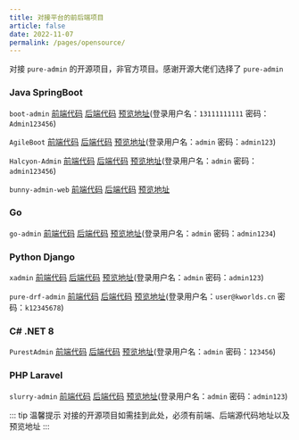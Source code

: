 ```yaml
---
title: 对接平台的前后端项目
article: false
date: 2022-11-07
permalink: /pages/opensource/
---
```


对接 `pure-admin` 的开源项目，非官方项目。感谢开源大佬们选择了 `pure-admin`

### Java SpringBoot

`boot-admin` [前端代码](https://github.com/hb0730/boot-admin-ui) [后端代码](https://github.com/hb0730/boot-admin) [预览地址](https://boot-admin.hb0730.com)(登录用户名：`13111111111` 密码：`Admin123456`)

`AgileBoot` [前端代码](https://github.com/valarchie/AgileBoot-Front-End) [后端代码](https://github.com/valarchie/AgileBoot-Back-End) [预览地址](http://www.agileboot.cc)(登录用户名：`admin` 密码：`admin123`)

`Halcyon-Admin` [前端代码](https://github.com/hhfb8848/halcyon-admin-ui) [后端代码](https://github.com/hhfb8848/halcyon-springboot) [预览地址](http://36.111.172.53:8848)(登录用户名：`admin` 密码：`admin123456`)

`bunny-admin-web` [前端代码](https://gitee.com/BunnyBoss/bunny-admin-web) [后端代码](https://gitee.com/BunnyBoss/bunny-admin-server) [预览地址](http://bunny-web.site/)

### Go

`go-admin` [前端代码](https://github.com/anerg2046/go-admin-front) [后端代码](https://github.com/anerg2046/go-admin-server) [预览地址](https://admin.fabraze.com/)(登录用户名：`admin` 密码：`admin1234`)

### Python Django

`xadmin` [前端代码](https://github.com/nineaiyu/xadmin-client) [后端代码](https://github.com/nineaiyu/xadmin-server) [预览地址](https://xadmin.dvcloud.xin/)(登录用户名：`admin` 密码：`admin123`)

`pure-drf-admin` [前端代码](https://github.com/immrk/pure-drf-admin) [后端代码](https://github.com/immrk/pure-drf-admin-backend) [预览地址](https://puredrf.kworlds.cn/#/login)(登录用户名：`user@kworlds.cn` 密码：`k12345678`)

### C# .NET 8

`PurestAdmin` [前端代码](https://gitee.com/dymproject/purest-admin/tree/main/client-vue) [后端代码](https://gitee.com/dymproject/purest-admin/tree/main/api) [预览地址](http://www.purestadmin.com)(登录用户名：`admin` 密码：`123456`)

### PHP Laravel

`slurry-admin` [前端代码](https://github.com/dotreen/slurry-admin-web) [后端代码](https://github.com/dotreen/slurry-admin-api) [预览地址](http://slurry-admin.dotreen.com/#/login)(登录用户名：`admin` 密码：`admin123`)

::: tip 温馨提示
对接的开源项目如需挂到此处，必须有前端、后端源代码地址以及预览地址
:::
